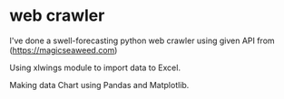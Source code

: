 # web crawler
I've done a swell-forecasting python web crawler using given API from (https://magicseaweed.com)



Using xlwings module to import data to Excel. 



Making data Chart using Pandas and Matplotlib.

